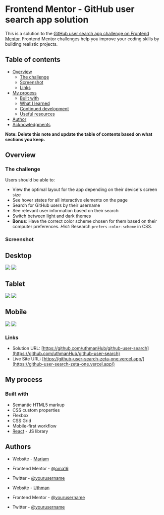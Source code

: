# Frontend Mentor - GitHub user search app solution

This is a solution to the [GitHub user search app challenge on Frontend Mentor](https://www.frontendmentor.io/challenges/github-user-search-app-Q09YOgaH6). Frontend Mentor challenges help you improve your coding skills by building realistic projects. 

## Table of contents

- [Overview](#overview)
  - [The challenge](#the-challenge)
  - [Screenshot](#screenshot)
  - [Links](#links)
- [My process](#my-process)
  - [Built with](#built-with)
  - [What I learned](#what-i-learned)
  - [Continued development](#continued-development)
  - [Useful resources](#useful-resources)
- [Author](#author)
- [Acknowledgments](#acknowledgments)

**Note: Delete this note and update the table of contents based on what sections you keep.**

## Overview

### The challenge

Users should be able to:

- View the optimal layout for the app depending on their device's screen size
- See hover states for all interactive elements on the page
- Search for GitHub users by their username
- See relevant user information based on their search
- Switch between light and dark themes
- **Bonus**: Have the correct color scheme chosen for them based on their computer preferences. _Hint_: Research `prefers-color-scheme` in CSS.

### Screenshot

## Desktop
![](./src/assets/light.png)
![](./src/assets/dark.png)

## Tablet
![](./src/assets/tabletdark.png)
![](./src/assets/tabletlight.png)

## Mobile
![](./src/assets/mobilelight.png)
![](./src/assets/mobiledark.png)



### Links

- Solution URL: [https://github.com/uthmanHub/github-user-search](https://github.com/uthmanHub/github-user-search)
- Live Site URL: [https://github-user-search-zeta-one.vercel.app/](https://github-user-search-zeta-one.vercel.app/)

## My process

### Built with

- Semantic HTML5 markup
- CSS custom properties
- Flexbox
- CSS Grid
- Mobile-first workflow
- [React](https://reactjs.org/) - JS library


## Authors

- Website - [Mariam ](https://www.your-site.com)
- Frontend Mentor - [@oma16](https://www.frontendmentor.io/profile/oma16)
- Twitter - [@yourusername](https://www.twitter.com/yourusername)

- Website - [Uthman ](https://www.your-site.com)
- Frontend Mentor - [@yourusername](https://www.frontendmentor.io/profile/yourusername)
- Twitter - [@yourusername](https://www.twitter.com/yourusername)


